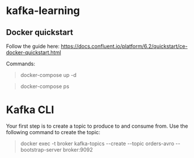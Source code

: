 # kafka-learning

## Docker quickstart

Follow the guide here: https://docs.confluent.io/platform/6.2/quickstart/ce-docker-quickstart.html

Commands:

> docker-compose up -d

> docker-compose ps


# Kafka CLI

Your first step is to create a topic to produce to and consume from. Use the following command to create the topic:

> docker exec -t broker kafka-topics --create --topic orders-avro --bootstrap-server broker:9092